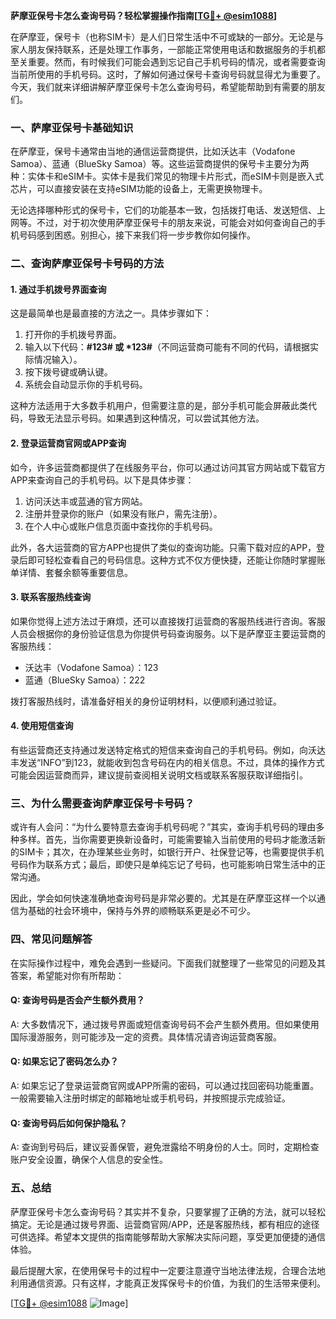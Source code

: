 **萨摩亚保号卡怎么查询号码？轻松掌握操作指南[[TG💪+ @esim1088](https://t.me/s/esim1088)]**

在萨摩亚，保号卡（也称SIM卡）是人们日常生活中不可或缺的一部分。无论是与家人朋友保持联系，还是处理工作事务，一部能正常使用电话和数据服务的手机都至关重要。然而，有时候我们可能会遇到忘记自己手机号码的情况，或者需要查询当前所使用的手机号码。这时，了解如何通过保号卡查询号码就显得尤为重要了。今天，我们就来详细讲解萨摩亚保号卡怎么查询号码，希望能帮助到有需要的朋友们。

### 一、萨摩亚保号卡基础知识

在萨摩亚，保号卡通常由当地的通信运营商提供，比如沃达丰（Vodafone Samoa）、蓝通（BlueSky Samoa）等。这些运营商提供的保号卡主要分为两种：实体卡和eSIM卡。实体卡是我们常见的物理卡片形式，而eSIM卡则是嵌入式芯片，可以直接安装在支持eSIM功能的设备上，无需更换物理卡。

无论选择哪种形式的保号卡，它们的功能基本一致，包括拨打电话、发送短信、上网等。不过，对于初次使用萨摩亚保号卡的朋友来说，可能会对如何查询自己的手机号码感到困惑。别担心，接下来我们将一步步教你如何操作。

### 二、查询萨摩亚保号卡号码的方法

#### 1. 通过手机拨号界面查询

这是最简单也是最直接的方法之一。具体步骤如下：

1. 打开你的手机拨号界面。
2. 输入以下代码：**#123# 或 *123#**（不同运营商可能有不同的代码，请根据实际情况输入）。
3. 按下拨号键或确认键。
4. 系统会自动显示你的手机号码。

这种方法适用于大多数手机用户，但需要注意的是，部分手机可能会屏蔽此类代码，导致无法显示号码。如果遇到这种情况，可以尝试其他方法。

#### 2. 登录运营商官网或APP查询

如今，许多运营商都提供了在线服务平台，你可以通过访问其官方网站或下载官方APP来查询自己的手机号码。以下是具体步骤：

1. 访问沃达丰或蓝通的官方网站。
2. 注册并登录你的账户（如果没有账户，需先注册）。
3. 在个人中心或账户信息页面中查找你的手机号码。

此外，各大运营商的官方APP也提供了类似的查询功能。只需下载对应的APP，登录后即可轻松查看自己的号码信息。这种方式不仅方便快捷，还能让你随时掌握账单详情、套餐余额等重要信息。

#### 3. 联系客服热线查询

如果你觉得上述方法过于麻烦，还可以直接拨打运营商的客服热线进行咨询。客服人员会根据你的身份验证信息为你提供号码查询服务。以下是萨摩亚主要运营商的客服热线：

- 沃达丰（Vodafone Samoa）：123
- 蓝通（BlueSky Samoa）：222

拨打客服热线时，请准备好相关的身份证明材料，以便顺利通过验证。

#### 4. 使用短信查询

有些运营商还支持通过发送特定格式的短信来查询自己的手机号码。例如，向沃达丰发送“INFO”到123，就能收到包含号码在内的相关信息。不过，具体的操作方式可能会因运营商而异，建议提前查阅相关说明文档或联系客服获取详细指引。

### 三、为什么需要查询萨摩亚保号卡号码？

或许有人会问：“为什么要特意去查询手机号码呢？”其实，查询手机号码的理由多种多样。首先，当你需要更换新设备时，可能需要输入当前使用的号码才能激活新的SIM卡；其次，在办理某些业务时，如银行开户、社保登记等，也需要提供手机号码作为联系方式；最后，即使只是单纯忘记了号码，也可能影响日常生活中的正常沟通。

因此，学会如何快速准确地查询号码是非常必要的。尤其是在萨摩亚这样一个以通信为基础的社会环境中，保持与外界的顺畅联系更是必不可少。

### 四、常见问题解答

在实际操作过程中，难免会遇到一些疑问。下面我们就整理了一些常见的问题及其答案，希望能对你有所帮助：

#### Q: 查询号码是否会产生额外费用？
A: 大多数情况下，通过拨号界面或短信查询号码不会产生额外费用。但如果使用国际漫游服务，则可能涉及一定的资费。具体情况请咨询运营商客服。

#### Q: 如果忘记了密码怎么办？
A: 如果忘记了登录运营商官网或APP所需的密码，可以通过找回密码功能重置。一般需要输入注册时绑定的邮箱地址或手机号码，并按照提示完成验证。

#### Q: 查询号码后如何保护隐私？
A: 查询到号码后，建议妥善保管，避免泄露给不明身份的人士。同时，定期检查账户安全设置，确保个人信息的安全性。

### 五、总结

萨摩亚保号卡怎么查询号码？其实并不复杂，只要掌握了正确的方法，就可以轻松搞定。无论是通过拨号界面、运营商官网/APP，还是客服热线，都有相应的途径可供选择。希望本文提供的指南能够帮助大家解决实际问题，享受更加便捷的通信体验。

最后提醒大家，在使用保号卡的过程中一定要注意遵守当地法律法规，合理合法地利用通信资源。只有这样，才能真正发挥保号卡的价值，为我们的生活带来便利。

[[TG💪+ @esim1088](https://t.me/s/esim1088) ![Image](https://i.postimg.cc/4NQfJmqS/Snipaste-2025-05-13-00-14-12.png)]